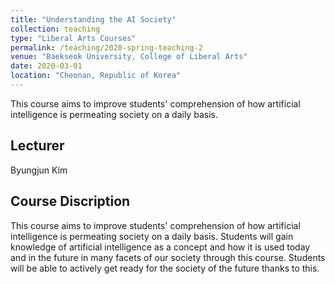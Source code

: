 ```yaml
---
title: "Understanding the AI Society"
collection: teaching
type: "Liberal Arts Courses"
permalink: /teaching/2020-spring-teaching-2
venue: "Baekseok University, College of Liberal Arts"
date: 2020-03-01
location: "Cheonan, Republic of Korea"
---
```


This course aims to improve students' comprehension of how artificial intelligence is permeating society on a daily basis.

## Lecturer
Byungjun Kim

## Course Discription
This course aims to improve students' comprehension of how artificial intelligence is permeating society on a daily basis. Students will gain knowledge of artificial intelligence as a concept and how it is used today and in the future in many facets of our society through this course. Students will be able to actively get ready for the society of the future thanks to this.